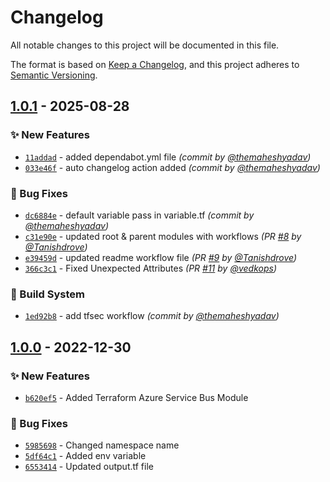 # Changelog

All notable changes to this project will be documented in this file.

The format is based on [Keep a Changelog](https://keepachangelog.com/en/1.0.0/),
and this project adheres to [Semantic Versioning](https://semver.org/spec/v2.0.0.html).

## [1.0.1] - 2025-08-28
### :sparkles: New Features
- [`11addad`](https://github.com/clouddrove/terraform-azure-service-bus/commit/11addadea34b29363a3fe7d674eb649ac871cf5b) - added dependabot.yml file *(commit by [@themaheshyadav](https://github.com/themaheshyadav))*
- [`033e46f`](https://github.com/clouddrove/terraform-azure-service-bus/commit/033e46f9ca741d035618655c350152bfd8afff2c) - auto changelog action added *(commit by [@themaheshyadav](https://github.com/themaheshyadav))*

### :bug: Bug Fixes
- [`dc6884e`](https://github.com/clouddrove/terraform-azure-service-bus/commit/dc6884e8a206d6dff15d326f5484eeb7992f1739) - default variable pass in variable.tf *(commit by [@themaheshyadav](https://github.com/themaheshyadav))*
- [`c31e90e`](https://github.com/clouddrove/terraform-azure-service-bus/commit/c31e90e6dbd041ada6d4c8baa26f58be888f347f) - updated root & parent modules with workflows *(PR [#8](https://github.com/clouddrove/terraform-azure-service-bus/pull/8) by [@Tanishdrove](https://github.com/Tanishdrove))*
- [`e39459d`](https://github.com/clouddrove/terraform-azure-service-bus/commit/e39459d84259b99c19db96d06e12ee34adb69f1c) - updated readme workflow file *(PR [#9](https://github.com/clouddrove/terraform-azure-service-bus/pull/9) by [@Tanishdrove](https://github.com/Tanishdrove))*
- [`366c3c1`](https://github.com/clouddrove/terraform-azure-service-bus/commit/366c3c1a202503e9265ddaca9f783da47f400aa3) - Fixed Unexpected Attributes *(PR [#11](https://github.com/clouddrove/terraform-azure-service-bus/pull/11) by [@vedkops](https://github.com/vedkops))*

### :construction_worker: Build System
- [`1ed92b8`](https://github.com/clouddrove/terraform-azure-service-bus/commit/1ed92b8fa8014c9349c28730ab76350d51ab621c) - add tfsec workflow *(commit by [@themaheshyadav](https://github.com/themaheshyadav))*


## [1.0.0] - 2022-12-30
### :sparkles: New Features
- [`b620ef5`](https://github.com/clouddrove/terraform-azure-service-bus/commit/b620ef5c09499cf66887ab38e530d01bfd2d9453) - Added Terraform Azure Service Bus Module

### :bug: Bug Fixes
- [`5985698`](https://github.com/clouddrove/terraform-azure-service-bus/commit/59856988d8c7eadbcec11390f2c5ebd2aba95aec) - Changed namespace name 
- [`5df64c1`](https://github.com/clouddrove/terraform-azure-service-bus/commit/5df64c1c9da16d55699736f70bfaf721110e3f7f) - Added env variable
- [`6553414`](https://github.com/clouddrove/terraform-azure-service-bus/commit/6553414e78dc02ca2956ee4f7bd8a2b4bc7e6f86) - Updated output.tf file


[1.0.0]: https://github.com/clouddrove/terraform-azure-service-bus/compare/1.0.0...master
[1.0.1]: https://github.com/clouddrove/terraform-azure-service-bus/compare/1.0.0...1.0.1
